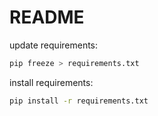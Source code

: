 # README

update requirements:
```bash
pip freeze > requirements.txt
```

install requirements:
```bash
pip install -r requirements.txt
```
